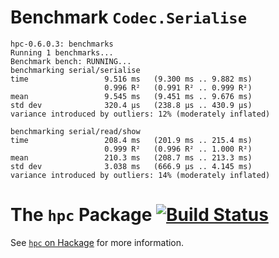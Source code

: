 Benchmark `Codec.Serialise`
=================

```
hpc-0.6.0.3: benchmarks
Running 1 benchmarks...
Benchmark bench: RUNNING...
benchmarking serial/serialise
time                 9.516 ms   (9.300 ms .. 9.882 ms)
                     0.996 R²   (0.991 R² .. 0.999 R²)
mean                 9.545 ms   (9.451 ms .. 9.676 ms)
std dev              320.4 μs   (238.8 μs .. 430.9 μs)
variance introduced by outliers: 12% (moderately inflated)

benchmarking serial/read/show
time                 208.4 ms   (201.9 ms .. 215.4 ms)
                     0.999 R²   (0.996 R² .. 1.000 R²)
mean                 210.3 ms   (208.7 ms .. 213.3 ms)
std dev              3.038 ms   (666.9 μs .. 4.145 ms)
variance introduced by outliers: 14% (moderately inflated)
```


The `hpc` Package  [![Build Status](https://travis-ci.org/ghc/packages-hpc.png?branch=master)](https://travis-ci.org/ghc/packages-hpc)
=================

See [`hpc` on Hackage](http://hackage.haskell.org/package/hpc) for
more information.
